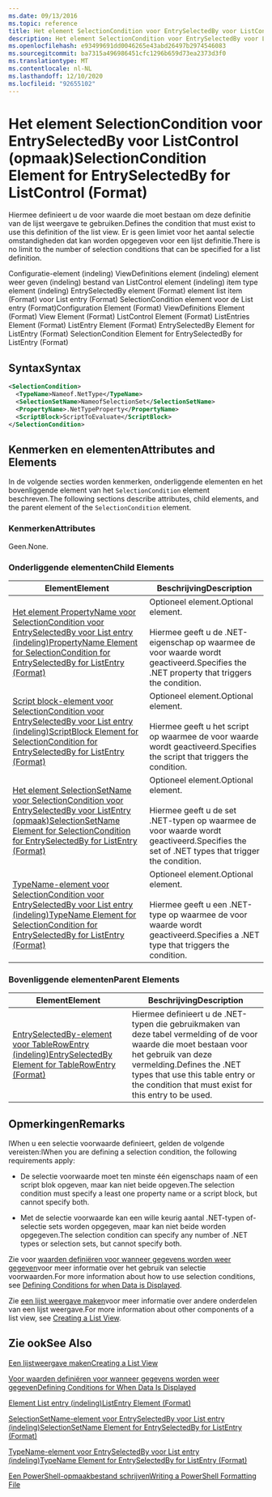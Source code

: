 ```yaml
---
ms.date: 09/13/2016
ms.topic: reference
title: Het element SelectionCondition voor EntrySelectedBy voor ListControl (opmaak)
description: Het element SelectionCondition voor EntrySelectedBy voor ListControl (opmaak)
ms.openlocfilehash: e93499691dd0046265e43abd26497b2974546083
ms.sourcegitcommit: ba7315a496986451cfc1296b659d73ea2373d3f0
ms.translationtype: MT
ms.contentlocale: nl-NL
ms.lasthandoff: 12/10/2020
ms.locfileid: "92655102"
---
```

# <a name="selectioncondition-element-for-entryselectedby-for-listcontrol-format"></a><span data-ttu-id="6989e-103">Het element SelectionCondition voor EntrySelectedBy voor ListControl (opmaak)</span><span class="sxs-lookup"><span data-stu-id="6989e-103">SelectionCondition Element for EntrySelectedBy for ListControl (Format)</span></span>

<span data-ttu-id="6989e-104">Hiermee definieert u de voor waarde die moet bestaan om deze definitie van de lijst weergave te gebruiken.</span><span class="sxs-lookup"><span data-stu-id="6989e-104">Defines the condition that must exist to use this definition of the list view.</span></span> <span data-ttu-id="6989e-105">Er is geen limiet voor het aantal selectie omstandigheden dat kan worden opgegeven voor een lijst definitie.</span><span class="sxs-lookup"><span data-stu-id="6989e-105">There is no limit to the number of selection conditions that can be specified for a list definition.</span></span>

<span data-ttu-id="6989e-106">Configuratie-element (indeling) ViewDefinitions element (indeling) element weer geven (indeling) bestand van ListControl element (indeling) item type element (indeling) EntrySelectedBy element (Format) element list item (Format) voor List entry (Format) SelectionCondition element voor de List entry (Format)</span><span class="sxs-lookup"><span data-stu-id="6989e-106">Configuration Element (Format) ViewDefinitions Element (Format) View Element (Format) ListControl Element (Format) ListEntries Element (Format) ListEntry Element (Format) EntrySelectedBy Element for ListEntry (Format) SelectionCondition Element for EntrySelectedBy for ListEntry (Format)</span></span>

## <a name="syntax"></a><span data-ttu-id="6989e-107">Syntax</span><span class="sxs-lookup"><span data-stu-id="6989e-107">Syntax</span></span>

```xml
<SelectionCondition>
  <TypeName>Nameof.NetType</TypeName>
  <SelectionSetName>NameofSelectionSet</SelectionSetName>
  <PropertyName>.NetTypeProperty</PropertyName>
  <ScriptBlock>ScriptToEvaluate</ScriptBlock>
</SelectionCondition>
```

## <a name="attributes-and-elements"></a><span data-ttu-id="6989e-108">Kenmerken en elementen</span><span class="sxs-lookup"><span data-stu-id="6989e-108">Attributes and Elements</span></span>

<span data-ttu-id="6989e-109">In de volgende secties worden kenmerken, onderliggende elementen en het bovenliggende element van het `SelectionCondition` element beschreven.</span><span class="sxs-lookup"><span data-stu-id="6989e-109">The following sections describe attributes, child elements, and the parent element of the `SelectionCondition` element.</span></span>

### <a name="attributes"></a><span data-ttu-id="6989e-110">Kenmerken</span><span class="sxs-lookup"><span data-stu-id="6989e-110">Attributes</span></span>

<span data-ttu-id="6989e-111">Geen.</span><span class="sxs-lookup"><span data-stu-id="6989e-111">None.</span></span>

### <a name="child-elements"></a><span data-ttu-id="6989e-112">Onderliggende elementen</span><span class="sxs-lookup"><span data-stu-id="6989e-112">Child Elements</span></span>

|<span data-ttu-id="6989e-113">Element</span><span class="sxs-lookup"><span data-stu-id="6989e-113">Element</span></span>|<span data-ttu-id="6989e-114">Beschrijving</span><span class="sxs-lookup"><span data-stu-id="6989e-114">Description</span></span>|
|-------------|-----------------|
|[<span data-ttu-id="6989e-115">Het element PropertyName voor SelectionCondition voor EntrySelectedBy voor List entry (indeling)</span><span class="sxs-lookup"><span data-stu-id="6989e-115">PropertyName Element for SelectionCondition for EntrySelectedBy for ListEntry (Format)</span></span>](./propertyname-element-for-selectioncondition-for-entryselectedby-for-listcontrol-format.md)|<span data-ttu-id="6989e-116">Optioneel element.</span><span class="sxs-lookup"><span data-stu-id="6989e-116">Optional element.</span></span><br /><br /> <span data-ttu-id="6989e-117">Hiermee geeft u de .NET-eigenschap op waarmee de voor waarde wordt geactiveerd.</span><span class="sxs-lookup"><span data-stu-id="6989e-117">Specifies the .NET property that triggers the condition.</span></span>|
|[<span data-ttu-id="6989e-118">Script block-element voor SelectionCondition voor EntrySelectedBy voor List entry (indeling)</span><span class="sxs-lookup"><span data-stu-id="6989e-118">ScriptBlock Element for SelectionCondition for EntrySelectedBy for ListEntry (Format)</span></span>](./scriptblock-element-for-selectioncondition-for-entryselectedby-for-listcontrol-format.md)|<span data-ttu-id="6989e-119">Optioneel element.</span><span class="sxs-lookup"><span data-stu-id="6989e-119">Optional element.</span></span><br /><br /> <span data-ttu-id="6989e-120">Hiermee geeft u het script op waarmee de voor waarde wordt geactiveerd.</span><span class="sxs-lookup"><span data-stu-id="6989e-120">Specifies the script that triggers the condition.</span></span>|
|[<span data-ttu-id="6989e-121">Het element SelectionSetName voor SelectionCondition voor EntrySelectedBy voor ListEntry (opmaak)</span><span class="sxs-lookup"><span data-stu-id="6989e-121">SelectionSetName Element for SelectionCondition for EntrySelectedBy for ListEntry (Format)</span></span>](./selectionsetname-element-for-selectioncondition-for-entryselectedby-for-listentry-format.md)|<span data-ttu-id="6989e-122">Optioneel element.</span><span class="sxs-lookup"><span data-stu-id="6989e-122">Optional element.</span></span><br /><br /> <span data-ttu-id="6989e-123">Hiermee geeft u de set .NET-typen op waarmee de voor waarde wordt geactiveerd.</span><span class="sxs-lookup"><span data-stu-id="6989e-123">Specifies the set of .NET types that trigger the condition.</span></span>|
|[<span data-ttu-id="6989e-124">TypeName-element voor SelectionCondition voor EntrySelectedBy voor List entry (indeling)</span><span class="sxs-lookup"><span data-stu-id="6989e-124">TypeName Element for SelectionCondition for EntrySelectedBy for ListEntry (Format)</span></span>](./typename-element-for-selectioncondition-for-entryselectedby-for-listcontrol-format.md)|<span data-ttu-id="6989e-125">Optioneel element.</span><span class="sxs-lookup"><span data-stu-id="6989e-125">Optional element.</span></span><br /><br /> <span data-ttu-id="6989e-126">Hiermee geeft u een .NET-type op waarmee de voor waarde wordt geactiveerd.</span><span class="sxs-lookup"><span data-stu-id="6989e-126">Specifies a .NET type that triggers the condition.</span></span>|

### <a name="parent-elements"></a><span data-ttu-id="6989e-127">Bovenliggende elementen</span><span class="sxs-lookup"><span data-stu-id="6989e-127">Parent Elements</span></span>

|<span data-ttu-id="6989e-128">Element</span><span class="sxs-lookup"><span data-stu-id="6989e-128">Element</span></span>|<span data-ttu-id="6989e-129">Beschrijving</span><span class="sxs-lookup"><span data-stu-id="6989e-129">Description</span></span>|
|-------------|-----------------|
|[<span data-ttu-id="6989e-130">EntrySelectedBy-element voor TableRowEntry (indeling)</span><span class="sxs-lookup"><span data-stu-id="6989e-130">EntrySelectedBy Element for TableRowEntry (Format)</span></span>](./entryselectedby-element-for-tablerowentry-for-tablecontrol-format.md)|<span data-ttu-id="6989e-131">Hiermee definieert u de .NET-typen die gebruikmaken van deze tabel vermelding of de voor waarde die moet bestaan voor het gebruik van deze vermelding.</span><span class="sxs-lookup"><span data-stu-id="6989e-131">Defines the .NET types that use this table entry or the condition that must exist for this entry to be used.</span></span>|

## <a name="remarks"></a><span data-ttu-id="6989e-132">Opmerkingen</span><span class="sxs-lookup"><span data-stu-id="6989e-132">Remarks</span></span>

<span data-ttu-id="6989e-133">lWhen u een selectie voorwaarde definieert, gelden de volgende vereisten:</span><span class="sxs-lookup"><span data-stu-id="6989e-133">lWhen you are defining a selection condition, the following requirements apply:</span></span>

- <span data-ttu-id="6989e-134">De selectie voorwaarde moet ten minste één eigenschaps naam of een script blok opgeven, maar kan niet beide opgeven.</span><span class="sxs-lookup"><span data-stu-id="6989e-134">The selection condition must specify a least one property name or a script block, but cannot specify both.</span></span>

- <span data-ttu-id="6989e-135">Met de selectie voorwaarde kan een wille keurig aantal .NET-typen of-selectie sets worden opgegeven, maar kan niet beide worden opgegeven.</span><span class="sxs-lookup"><span data-stu-id="6989e-135">The selection condition can specify any number of .NET types or selection sets, but cannot specify both.</span></span>

<span data-ttu-id="6989e-136">Zie voor [waarden definiëren voor wanneer gegevens worden weer gegeven](./defining-conditions-for-displaying-data.md)voor meer informatie over het gebruik van selectie voorwaarden.</span><span class="sxs-lookup"><span data-stu-id="6989e-136">For more information about how to use selection conditions, see [Defining Conditions for when Data is Displayed](./defining-conditions-for-displaying-data.md).</span></span>

<span data-ttu-id="6989e-137">Zie [een lijst weergave maken](./creating-a-list-view.md)voor meer informatie over andere onderdelen van een lijst weergave.</span><span class="sxs-lookup"><span data-stu-id="6989e-137">For more information about other components of a list view, see [Creating a List View](./creating-a-list-view.md).</span></span>

## <a name="see-also"></a><span data-ttu-id="6989e-138">Zie ook</span><span class="sxs-lookup"><span data-stu-id="6989e-138">See Also</span></span>

[<span data-ttu-id="6989e-139">Een lijstweergave maken</span><span class="sxs-lookup"><span data-stu-id="6989e-139">Creating a List View</span></span>](./creating-a-list-view.md)

[<span data-ttu-id="6989e-140">Voor waarden definiëren voor wanneer gegevens worden weer gegeven</span><span class="sxs-lookup"><span data-stu-id="6989e-140">Defining Conditions for When Data Is Displayed</span></span>](./defining-conditions-for-displaying-data.md)

[<span data-ttu-id="6989e-141">Element List entry (indeling)</span><span class="sxs-lookup"><span data-stu-id="6989e-141">ListEntry Element (Format)</span></span>](./listentry-element-for-listcontrol-format.md)

[<span data-ttu-id="6989e-142">SelectionSetName-element voor EntrySelectedBy voor List entry (indeling)</span><span class="sxs-lookup"><span data-stu-id="6989e-142">SelectionSetName Element for EntrySelectedBy for ListEntry (Format)</span></span>](./selectionsetname-element-for-entryselectedby-for-listcontrol-format.md)

[<span data-ttu-id="6989e-143">TypeName-element voor EntrySelectedBy voor List entry (indeling)</span><span class="sxs-lookup"><span data-stu-id="6989e-143">TypeName Element for EntrySelectedBy for ListEntry (Format)</span></span>](/powershell/scripting/developer/format/typename-element-for-entryselectedby-for-listcontrol-format)

[<span data-ttu-id="6989e-144">Een PowerShell-opmaakbestand schrijven</span><span class="sxs-lookup"><span data-stu-id="6989e-144">Writing a PowerShell Formatting File</span></span>](./writing-a-powershell-formatting-file.md)
